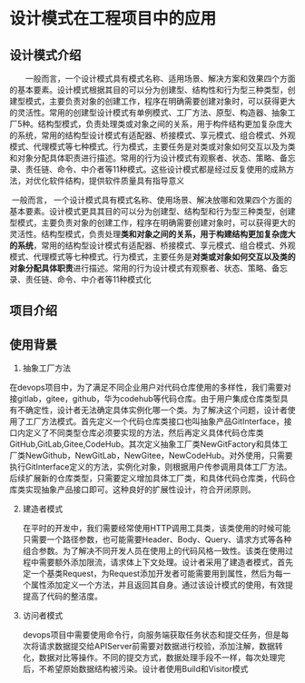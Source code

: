 # 设计模式在工程项目中的应用

## 设计模式介绍

　　一般而言，一个设计模式具有模式名称、适用场景、解决方案和效果四个方面的基本要素。设计模式根据其目的可以分为创建型、结构性和行为型三种类型，创建型模式，主要负责对象的创建工作，程序在明确需要创建对象时，可以获得更大的灵活性。常用的创建型设计模式有单例模式、工厂方法、原型、构造器、抽象工厂5种。结构型模式，负责处理类或对象之间的关系，用于构件结构更加复杂庞大的系统，常用的结构型设计模式有适配器、桥接模式、享元模式、组合模式、外观模式、代理模式等七种模式。行为模式，主要任务是对类或对象如何交互以及为类和对象分配具体职责进行描述。常用的行为设计模式有观察者、状态、策略、备忘录、责任链、命令、中介者等11种模式。这些设计模式都是经过反复使用的成熟方法，对优化软件结构，提供软件质量具有指导意义



​	一般而言， 一个设计模式具有模式名称、使用场景、解决放哪和效果四个方面的基本要素。设计模式更具其目的可以分为创建型、结构型和行为型三种类型，创建型模式，主要负责对象的创建工作，程序在明确需要创建对象时，可以获得更大的灵活性。结构型模式，负责处理**类和对象之间的关系，用于构建结构更加复杂庞大的系统**，常用的结构型设计模式有适配器、桥接模式、享元模式、组合模式、外观模式、代理模式等七种模式。行为模式，主要任务是**对类或对象如何交互以及类的对象分配具体职责**进行描述。常用的行为设计模式有观察者、状态、策略、备忘录、责任链、命令、中介者等11种模式化





## 项目介绍





## 使用背景

1. 抽象工厂方法

​		在devops项目中，为了满足不同企业用户对代码仓库使用的多样性，我们需要对接gitlab，gitee，github，华为codehub等代码仓库。由于用户集成仓库类型具有不确定性，设计者无法确定具体实例化哪一个类。为了解决这个问题，设计者使用了工厂方法模式。首先定义一个代码仓库类接口也叫抽象产品GitInterface，接口内定义了不同类型仓库必须要实现的方法，然后再定义具体代码仓库类GitHub,GitLab,Gitee,CodeHub。其次定义抽象工厂类NewGitFactory和具体工厂类NewGithub，NewGitLab，NewGitee，NewCodeHub。对外使用，只需要执行GitInterface定义的方法，实例化对象，则根据用户传参调用具体工厂方法。后续扩展新的仓库类型，只需要定义增加具体工厂类，和具体代码仓库类，代码仓库类实现抽象产品接口即可。这种良好的扩展性设计，符合开闭原则。

2. 建造者模式

   在平时的开发中，我们需要经常使用HTTP调用工具类，该类使用的时候可能只需要一个路径参数，也可能需要Header、Body、Query、请求方式等各种组合参数。为了解决不同开发人员在使用上的代码风格一致性。该类在使用过程中需要额外添加限流，请求体上下文处理。设计者采用了建造者模式，首先定一个基类Request，为Request添加开发者可能需要用到属性，然后为每一个属性添加定义一个方法，并且返回其自身。通过该设计模式的使用，有效提提高了代码的整洁度。

3. 访问者模式

   devops项目中需要使用命令行，向服务端获取任务状态和提交任务，但是每次将请求数据提交给APIServer前需要对数据进行校验，添加注解，数据转化，数据对比等操作。不同的提交方式，数据处理手段不一样，每次处理完后，不希望原始数据结构被污染。设计者使用Build和Visitor模式

